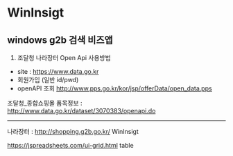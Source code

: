 # WinInsigt

## windows g2b 검색 비즈앱


1. 조달청 나라장터 Open Api 사용방법
+ site : https://www.data.go.kr
+ 회원가입 (일반 id/pwd)
+ openAPI 조회
http://www.pps.go.kr/kor/jsp/offerData/open_data.pps

조달청_종합쇼핑몰 품목정보 : http://www.data.go.kr/dataset/3070383/openapi.do


--------------
나라장터 : http://shopping.g2b.go.kr/
WinInsigt

https://jspreadsheets.com/ui-grid.html
table
